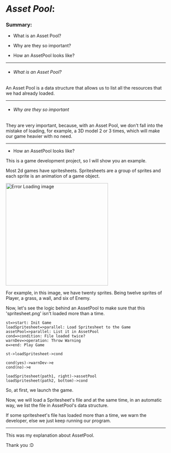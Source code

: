 # *Asset Pool*:

### Summary:

- What is an Asset Pool? 

- Why are they so important?

- How an AssetPool looks like?

---

- ###### What is an Asset Pool?

An Asset Pool is a data structure that allows us to list all the resources that we had already loaded.

---

- ###### Why are they so important

They are very important, because, with an Asset Pool, we don't fall into the mistake of loading, for example, a 3D model 2 or 3 times, which will make our game heavier with no need.

---

- How an AssetPool looks like?

This is a game development project, so I will show you an example.

Most 2d games have spritesheets. Spritesheets are a group of sprites and each sprite is an animation of a game object.

<img title="Tile" src="file:///C:/Users/David/Desktop/spritesheet.png" alt="Error Loading image" data-align="center" width="322">

For example, in this image, we have twenty sprites. Being twelve sprites of Player, a grass, a wall, and six of Enemy.

Now, let's see the logic behind an AssetPool to make sure that this 'spritesheet.png' isn't loaded more than a time.

```flowchart
st=>start: Init Game
loadSpritesheet=>parallel: Load Spritesheet to the Game
assetPool=>parallel: List it in AssetPool
cond=>condition: File loaded twice?
warnDev=>operation: Throw Warning
e=>end: Play Game

st->loadSpritesheet->cond

cond(yes)->warnDev->e
cond(no)->e

loadSpritesheet(path1, right)->assetPool
loadSpritesheet(path2, bottom)->cond

```

So, at first, we launch the game.

Now, we will load a Spritesheet's file and at the same time, in an automatic way, we list the file in AssetPool's data structure.

If some spritesheet's file has loaded more than a time, we warn the developer, else we just keep running our program.

---

This was my explanation about AssetPool.

Thank you :D


